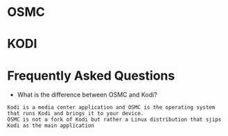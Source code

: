 OSMC
====

KODI
====

Frequently Asked Questions
==========================

* What is the difference between OSMC and Kodi?
```
Kodi is a media center application and OSMC is the operating system that runs Kodi and brings it to your device. 
OSMC is not a fork of Kodi but rather a Linux distribution that sjips Kodi as the main application
```
